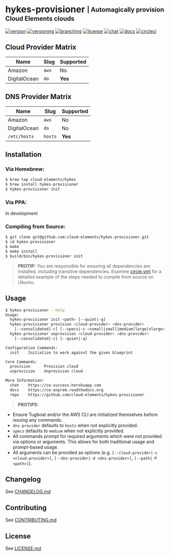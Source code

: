 # hykes-provisioner <sub><sup>| Automagically provision Cloud Elements clouds</sup></sub>
[![version](http://img.shields.io/badge/version-v0.0.0-blue.svg)](CHANGELOG.md)
[![versioning](http://img.shields.io/badge/versioning-semver-blue.svg)](http://semver.org)
[![branching](http://img.shields.io/badge/branching-github%20flow-blue.svg)](https://guides.github.com/introduction/flow/)
[![license](http://img.shields.io/badge/license-apache-blue.svg)](LICENSE.md)
[![chat](http://img.shields.io/badge/chat-slack-blue.svg)](https://ce-success.herokuapp.com)
[![docs](http://img.shields.io/badge/docs-repo-blue.svg)](https://github.com/cloud-elements/hykes-docs)
[![circleci](https://circleci.com/gh/cloud-elements/hykes-provisioner.svg?style=shield)](https://circleci.com/gh/cloud-elements/hykes-provisioner)

## Cloud Provider Matrix

| Name         | Slug    | Supported
| ------------ | ------- | ---------
| Amazon       | `aws`   | No
| DigitalOcean | `do`    | __Yes__

## DNS Provider Matrix

| Name         | Slug    | Supported
| ------------ | ------- | ---------
| Amazon       | `aws`   | No
| DigitalOcean | `do`    | No
| `/etc/hosts` | `hosts` | __Yes__

## Installation

### Via Homebrew:

```bash
$ brew tap cloud-elements/hykes
$ brew install hykes-provisioner
$ hykes-provisioner init
```

### Via PPA:

In development

### Compiling from Source:

```bash
$ git clone git@github.com:cloud-elements/hykes-provisioner.git
$ cd hykes-provisioner
$ make
$ make install
$ build/bin/hykes-provisioner init
```

> __PROTIP:__
You are responsible for ensuring all dependencies are installed, including transitive dependencies.
Examine [circle.yml](circle.yml) for a detailed example of the steps needed to compile from source
on Ubuntu.

## Usage

```bash
$ hykes-provisioner --help
Usage:
  hykes-provisioner init <path> [--quiet|-q]
  hykes-provisioner provision <cloud-provider> <dns-provider>
    [--consolidated|-c] [--specs|-s <xsmall|small|medium|large|xlarge>] [--quiet|-q]
  hykes-provisioner unprovision <cloud-provider> <dns-provider>
    [--consolidated|-c] [--quiet|-q]

Configuration Commands:
  init    Initialize to work against the given blueprint

Core Commands:
  provision      Provision cloud
  unprovision    Unprovision cloud

More Information:
  chat    https://ce-success.herokuapp.com
  docs    https://ce-onprem.readthedocs.org
  repo    https://github.com/cloud-elements/hykes-provisioner
```

> __PROTIPS:__
* Ensure Tugboat and/or the AWS CLI are initialized themselves before issuing any commands.
* `dns-provider` defaults to `hosts` when not explicitly provided.
* `specs` defaults to `medium` when not explicitly provided.
* All commands prompt for required arguments which were not provided via options or arguments. This
allows for both traditional usage and prompt-based usage.
* All arguments can be provided as options (e.g. `[--cloud-provider|-c <cloud-provider>]`,
`[--dns-provider|-d <dns-provider>]`, `[--path|-P <path>]`).

## Changelog

See [CHANGELOG.md](CHANGELOG.md)

## Contributing

See [CONTRIBUTING.md](CONTRIBUTING.md)

## License

See [LICENSE.md](LICENSE.md)

